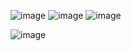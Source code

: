 ![image](https://github.com/user-attachments/assets/6eeee02e-2437-49bf-80d5-3b4c57163d0c)
![image](https://github.com/user-attachments/assets/676e77fd-0709-44b5-b018-30fc1bed7cca)
![image](https://github.com/user-attachments/assets/4989b024-fa78-4e27-a70c-71b6b8109a5b)



![image](https://github.com/user-attachments/assets/e409d2b9-6ccd-4e4d-b1a1-64087f055cf9)
